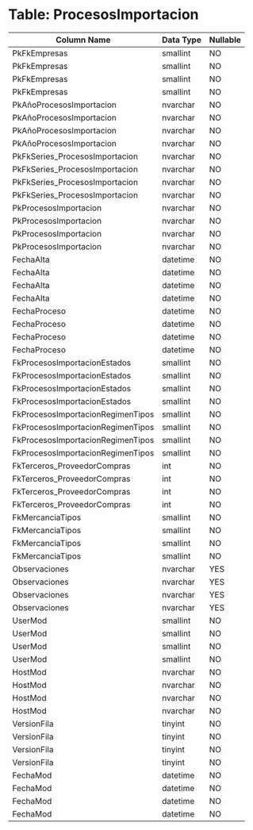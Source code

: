 # Table: ProcesosImportacion

| Column Name | Data Type | Nullable |
|-------------|-----------|----------|
| PkFkEmpresas | smallint | NO |
| PkFkEmpresas | smallint | NO |
| PkFkEmpresas | smallint | NO |
| PkFkEmpresas | smallint | NO |
| PkAñoProcesosImportacion | nvarchar | NO |
| PkAñoProcesosImportacion | nvarchar | NO |
| PkAñoProcesosImportacion | nvarchar | NO |
| PkAñoProcesosImportacion | nvarchar | NO |
| PkFkSeries_ProcesosImportacion | nvarchar | NO |
| PkFkSeries_ProcesosImportacion | nvarchar | NO |
| PkFkSeries_ProcesosImportacion | nvarchar | NO |
| PkFkSeries_ProcesosImportacion | nvarchar | NO |
| PkProcesosImportacion | nvarchar | NO |
| PkProcesosImportacion | nvarchar | NO |
| PkProcesosImportacion | nvarchar | NO |
| PkProcesosImportacion | nvarchar | NO |
| FechaAlta | datetime | NO |
| FechaAlta | datetime | NO |
| FechaAlta | datetime | NO |
| FechaAlta | datetime | NO |
| FechaProceso | datetime | NO |
| FechaProceso | datetime | NO |
| FechaProceso | datetime | NO |
| FechaProceso | datetime | NO |
| FkProcesosImportacionEstados | smallint | NO |
| FkProcesosImportacionEstados | smallint | NO |
| FkProcesosImportacionEstados | smallint | NO |
| FkProcesosImportacionEstados | smallint | NO |
| FkProcesosImportacionRegimenTipos | smallint | NO |
| FkProcesosImportacionRegimenTipos | smallint | NO |
| FkProcesosImportacionRegimenTipos | smallint | NO |
| FkProcesosImportacionRegimenTipos | smallint | NO |
| FkTerceros_ProveedorCompras | int | NO |
| FkTerceros_ProveedorCompras | int | NO |
| FkTerceros_ProveedorCompras | int | NO |
| FkTerceros_ProveedorCompras | int | NO |
| FkMercanciaTipos | smallint | NO |
| FkMercanciaTipos | smallint | NO |
| FkMercanciaTipos | smallint | NO |
| FkMercanciaTipos | smallint | NO |
| Observaciones | nvarchar | YES |
| Observaciones | nvarchar | YES |
| Observaciones | nvarchar | YES |
| Observaciones | nvarchar | YES |
| UserMod | smallint | NO |
| UserMod | smallint | NO |
| UserMod | smallint | NO |
| UserMod | smallint | NO |
| HostMod | nvarchar | NO |
| HostMod | nvarchar | NO |
| HostMod | nvarchar | NO |
| HostMod | nvarchar | NO |
| VersionFila | tinyint | NO |
| VersionFila | tinyint | NO |
| VersionFila | tinyint | NO |
| VersionFila | tinyint | NO |
| FechaMod | datetime | NO |
| FechaMod | datetime | NO |
| FechaMod | datetime | NO |
| FechaMod | datetime | NO |
